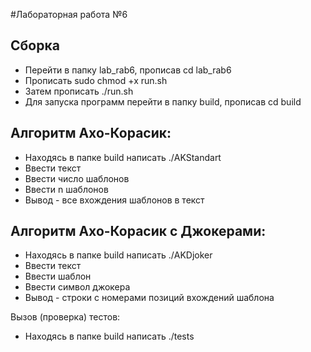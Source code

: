 ﻿#Лабораторная работа №6

## Сборка
* Перейти в папку lab_rab6, прописав cd lab_rab6
* Прописать sudo chmod +x run.sh
* Затем прописать ./run.sh
* Для запуска программ перейти в папку build, прописав cd build

## Алгоритм Ахо-Корасик:
* Находясь в папке build написать ./AKStandart
* Ввести текст
* Ввести число шаблонов
* Ввести n шаблонов
* Вывод - все вхождения шаблонов в текст

## Алгоритм Ахо-Корасик с Джокерами:
* Находясь в папке build написать ./AKDjoker
* Ввести текст
* Ввести шаблон
* Ввести символ джокера
* Вывод - строки с номерами позиций вхождений шаблона

Вызов (проверка) тестов:
* Находясь в папке build написать ./tests
